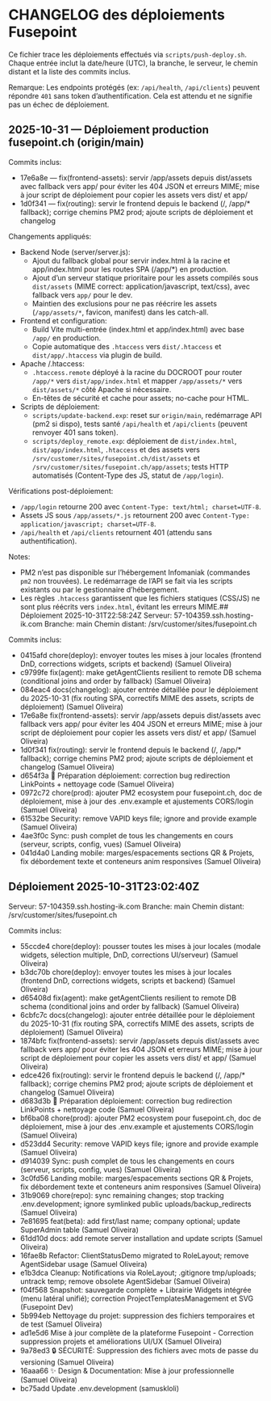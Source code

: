 # CHANGELOG des déploiements Fusepoint

Ce fichier trace les déploiements effectués via `scripts/push-deploy.sh`.
Chaque entrée inclut la date/heure (UTC), la branche, le serveur, le chemin distant et
la liste des commits inclus.

Remarque: Les endpoints protégés (ex: `/api/health`, `/api/clients`) peuvent répondre `401` sans token d’authentification.
Cela est attendu et ne signifie pas un échec de déploiement.

## 2025-10-31 — Déploiement production fusepoint.ch (origin/main)

Commits inclus:
- 17e6a8e — fix(frontend-assets): servir /app/assets depuis dist/assets avec fallback vers app/ pour éviter les 404 JSON et erreurs MIME; mise à jour script de déploiement pour copier les assets vers dist/ et app/
- 1d0f341 — fix(routing): servir le frontend depuis le backend (/, /app/* fallback); corrige chemins PM2 prod; ajoute scripts de déploiement et changelog

Changements appliqués:
- Backend Node (server/server.js):
  - Ajout du fallback global pour servir index.html à la racine et app/index.html pour les routes SPA (/app/*) en production.
  - Ajout d’un serveur statique prioritaire pour les assets compilés sous `dist/assets` (MIME correct: application/javascript, text/css), avec fallback vers `app/` pour le dev.
  - Maintien des exclusions pour ne pas réécrire les assets (`/app/assets/*`, favicon, manifest) dans les catch-all.
- Frontend et configuration:
  - Build Vite multi-entrée (index.html et app/index.html) avec base `/app/` en production.
  - Copie automatique des `.htaccess` vers `dist/.htaccess` et `dist/app/.htaccess` via plugin de build.
- Apache /.htaccess:
  - `.htaccess.remote` déployé à la racine du DOCROOT pour router `/app/*` vers `dist/app/index.html` et mapper `/app/assets/*` vers `dist/assets/*` côté Apache si nécessaire.
  - En-têtes de sécurité et cache pour assets; no-cache pour HTML.
- Scripts de déploiement:
  - `scripts/update-backend.exp`: reset sur `origin/main`, redémarrage API (pm2 si dispo), tests santé `/api/health` et `/api/clients` (peuvent renvoyer 401 sans token).
  - `scripts/deploy_remote.exp`: déploiement de `dist/index.html`, `dist/app/index.html`, `.htaccess` et des assets vers `/srv/customer/sites/fusepoint.ch/dist/assets` et `/srv/customer/sites/fusepoint.ch/app/assets`; tests HTTP automatisés (Content-Type des JS, statut de `/app/login`).

Vérifications post-déploiement:
- `/app/login` retourne 200 avec `Content-Type: text/html; charset=UTF-8`.
- Assets JS sous `/app/assets/*.js` retournent 200 avec `Content-Type: application/javascript; charset=UTF-8`.
- `/api/health` et `/api/clients` retournent 401 (attendu sans authentification).

Notes:
- PM2 n’est pas disponible sur l’hébergement Infomaniak (commandes `pm2` non trouvées). Le redémarrage de l’API se fait via les scripts existants ou par le gestionnaire d’hébergement.
- Les règles `.htaccess` garantissent que les fichiers statiques (CSS/JS) ne sont plus réécrits vers `index.html`, évitant les erreurs MIME.## Déploiement 2025-10-31T22:58:24Z
Serveur: 57-104359.ssh.hosting-ik.com
Branche: main
Chemin distant: /srv/customer/sites/fusepoint.ch

Commits inclus:
- 0415afd chore(deploy): envoyer toutes les mises à jour locales (frontend DnD, corrections widgets, scripts et backend) (Samuel Oliveira)
- c9799fe fix(agent): make getAgentClients resilient to remote DB schema (conditional joins and order by fallback) (Samuel Oliveira)
- 084eac4 docs(changelog): ajouter entrée détaillée pour le déploiement du 2025-10-31 (fix routing SPA, correctifs MIME des assets, scripts de déploiement) (Samuel Oliveira)
- 17e6a8e fix(frontend-assets): servir /app/assets depuis dist/assets avec fallback vers app/ pour éviter les 404 JSON et erreurs MIME; mise à jour script de déploiement pour copier les assets vers dist/ et app/ (Samuel Oliveira)
- 1d0f341 fix(routing): servir le frontend depuis le backend (/, /app/* fallback); corrige chemins PM2 prod; ajoute scripts de déploiement et changelog (Samuel Oliveira)
- d654f3a 🚀 Préparation déploiement: correction bug redirection LinkPoints + nettoyage code (Samuel Oliveira)
- 0972c72 chore(prod): ajouter PM2 ecosystem pour fusepoint.ch, doc de déploiement, mise à jour des .env.example et ajustements CORS/login (Samuel Oliveira)
- 61532be Security: remove VAPID keys file; ignore and provide example (Samuel Oliveira)
- 4ae3f0c Sync: push complet de tous les changements en cours (serveur, scripts, config, vues) (Samuel Oliveira)
- 041d4a0 Landing mobile: marges/espacements sections QR & Projets, fix débordement texte et conteneurs anim responsives (Samuel Oliveira)

## Déploiement 2025-10-31T23:02:40Z
Serveur: 57-104359.ssh.hosting-ik.com
Branche: main
Chemin distant: /srv/customer/sites/fusepoint.ch

Commits inclus:
- 55ccde4 chore(deploy): pousser toutes les mises à jour locales (modale widgets, sélection multiple, DnD, corrections UI/serveur) (Samuel Oliveira)
- b3dc70b chore(deploy): envoyer toutes les mises à jour locales (frontend DnD, corrections widgets, scripts et backend) (Samuel Oliveira)
- d65408d fix(agent): make getAgentClients resilient to remote DB schema (conditional joins and order by fallback) (Samuel Oliveira)
- 6cbfc7c docs(changelog): ajouter entrée détaillée pour le déploiement du 2025-10-31 (fix routing SPA, correctifs MIME des assets, scripts de déploiement) (Samuel Oliveira)
- 1874bfc fix(frontend-assets): servir /app/assets depuis dist/assets avec fallback vers app/ pour éviter les 404 JSON et erreurs MIME; mise à jour script de déploiement pour copier les assets vers dist/ et app/ (Samuel Oliveira)
- edce426 fix(routing): servir le frontend depuis le backend (/, /app/* fallback); corrige chemins PM2 prod; ajoute scripts de déploiement et changelog (Samuel Oliveira)
- d683d3b 🚀 Préparation déploiement: correction bug redirection LinkPoints + nettoyage code (Samuel Oliveira)
- bf6ba08 chore(prod): ajouter PM2 ecosystem pour fusepoint.ch, doc de déploiement, mise à jour des .env.example et ajustements CORS/login (Samuel Oliveira)
- d523dd4 Security: remove VAPID keys file; ignore and provide example (Samuel Oliveira)
- d914039 Sync: push complet de tous les changements en cours (serveur, scripts, config, vues) (Samuel Oliveira)
- 3c0fd56 Landing mobile: marges/espacements sections QR & Projets, fix débordement texte et conteneurs anim responsives (Samuel Oliveira)
- 31b9069 chore(repo): sync remaining changes; stop tracking .env.development; ignore symlinked public uploads/backup_redirects (Samuel Oliveira)
- 7e81695 feat(beta): add first/last name; company optional; update SuperAdmin table (Samuel Oliveira)
- 61dd10d docs: add remote server installation and update scripts (Samuel Oliveira)
- 16fae8b Refactor: ClientStatusDemo migrated to RoleLayout; remove AgentSidebar usage (Samuel Oliveira)
- e1b3dca Cleanup: Notifications via RoleLayout; .gitignore tmp/uploads; untrack temp; remove obsolete AgentSidebar (Samuel Oliveira)
- f04f568 Snapshot: sauvegarde complète + Librairie Widgets intégrée (menu latéral unifié); correction ProjectTemplatesManagement et SVG (Fusepoint Dev)
- 5b994eb Nettoyage du projet: suppression des fichiers temporaires et de test (Samuel Oliveira)
- ad1e5d6 Mise à jour complète de la plateforme Fusepoint - Correction suppression projets et améliorations UI/UX (Samuel Oliveira)
- 9a78ed3 🔒 SÉCURITÉ: Suppression des fichiers avec mots de passe du versioning (Samuel Oliveira)
- 16aaa66 ✨ Design & Documentation: Mise à jour professionnelle (Samuel Oliveira)
- bc75add Update .env.development (samuskloli)

